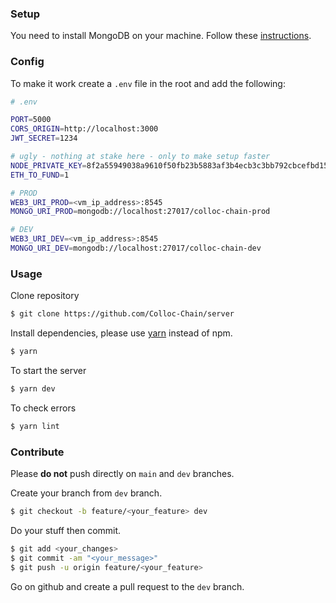 ### Setup

You need to install MongoDB on your machine. Follow these [instructions](https://docs.mongodb.com/manual/installation/).

### Config

To make it work create a `.env` file in the root and add the following:

```bash
# .env

PORT=5000
CORS_ORIGIN=http://localhost:3000
JWT_SECRET=1234

# ugly - nothing at stake here - only to make setup faster
NODE_PRIVATE_KEY=8f2a55949038a9610f50fb23b5883af3b4ecb3c3bb792cbcefbd1542c692be63
ETH_TO_FUND=1

# PROD
WEB3_URI_PROD=<vm_ip_address>:8545
MONGO_URI_PROD=mongodb://localhost:27017/colloc-chain-prod

# DEV
WEB3_URI_DEV=<vm_ip_address>:8545
MONGO_URI_DEV=mongodb://localhost:27017/colloc-chain-dev
```

### Usage

Clone repository

```bash
$ git clone https://github.com/Colloc-Chain/server
```

Install dependencies, please use [yarn](https://classic.yarnpkg.com/en/docs/install/#debian-stable) instead of npm.

```bash
$ yarn
```

To start the server

```bash
$ yarn dev
```

To check errors

```bash
$ yarn lint
```

### Contribute

Please **do not** push directly on `main` and `dev` branches.

Create your branch from `dev` branch.

```bash
$ git checkout -b feature/<your_feature> dev
```

Do your stuff then commit.

```bash
$ git add <your_changes>
$ git commit -am "<your_message>"
$ git push -u origin feature/<your_feature>
```

Go on github and create a pull request to the `dev` branch.
